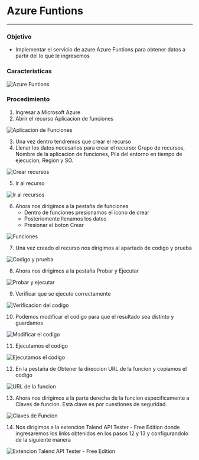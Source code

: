 # Azure Funtions
---
### Objetivo
- Implementar el servicio de azure Azure Funtions para obtener datos a partir del lo que le ingresemos 
### Caracteristicas

![Azure Funtions](https://github.com/sanchezJose07/InteligenciaArtificial/blob/main/imagenes/AF0.png)
### Procedimiento
1. Ingresar a Microsoft Azure
2. Abrir el recurso Aplicacion de funciones

![Aplicacion de Funciones](https://github.com/sanchezJose07/InteligenciaArtificial/blob/main/imagenes/AF10.png)

3. Una vez dentro tendremos que crear el recurso
4. Llenar los datos necesarios para crear el recurso: Grupo de recursos, Nombre de la aplicacion de funciones, Pila del entorno en tiempo de ejecucion, Region y SO. 

![Crear recursos](https://github.com/sanchezJose07/InteligenciaArtificial/blob/main/imagenes/AF2.png)

5. Ir al recurso

![Ir al recursos](https://github.com/sanchezJose07/InteligenciaArtificial/blob/main/imagenes/AF11.png)

6. Ahora nos dirigimos a la pestaña de funciones 
    - Dentro de funciones presionamos el icono de crear
    - Posteriomente llenamos los datos
    - Presionar el boton Crear

![Funciones](https://github.com/sanchezJose07/InteligenciaArtificial/blob/main/imagenes/AF1.png)

7. Una vez creado el recurso nos dirigimos al apartado de codigo y prueba

![Codigo y prueba](https://github.com/sanchezJose07/InteligenciaArtificial/blob/main/imagenes/AF3.png)

8. Ahora nos dirigimos a la pestaña Probar y Ejecutar

![Probar y ejecutar](https://github.com/sanchezJose07/InteligenciaArtificial/blob/main/imagenes/AF9.png)

9. Verificar que se ejecuto correctamente 

![Verificacion del codigo](https://github.com/sanchezJose07/InteligenciaArtificial/blob/main/imagenes/AF4.png)

10. Podemos modificar el codigo para que el resultado sea distinto y guardamos

![Modificar el codigo](https://github.com/sanchezJose07/InteligenciaArtificial/blob/main/imagenes/AF5.png)

11. Ejecutamos el codigo

![Ejecutamos el codigo](https://github.com/sanchezJose07/InteligenciaArtificial/blob/main/imagenes/AF6.png)

12. En la pestaña de Obtener la direccion URL de la funcion y copiamos el codigo 

![URL de la funcion](https://github.com/sanchezJose07/InteligenciaArtificial/blob/main/imagenes/AF7.png)

13. Ahora nos dirigimos a la parte derecha de la funcion especificamente a Claves de funcion. Esta clave es por cuestiones de seguridad.

![Claves de Funcion](https://github.com/sanchezJose07/InteligenciaArtificial/blob/main/imagenes/AF8.png)

14. Nos dirigimos a la extencion Talend API Tester - Free Edition donde ingresaremos los links obtenidos en los pasos 12 y 13 y configurandolo de la siguiente manera

![Extencion Talend API Tester - Free Edition](https://github.com/sanchezJose07/InteligenciaArtificial/blob/main/imagenes/AF12.png)
